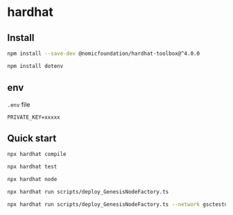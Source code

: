 
# hardhat
## Install
```bash
npm install --save-dev @nomicfoundation/hardhat-toolbox@^4.0.0

npm install dotenv
```

## env
 `.env` file
```shell
PRIVATE_KEY=xxxxx
```

## Quick start
```bash
npx hardhat compile

npx hardhat test  

npx hardhat node 

npx hardhat run scripts/deploy_GenesisNodeFactory.ts

npx hardhat run scripts/deploy_GenesisNodeFactory.ts --network gsctestnet
```